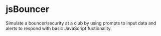 # jsBouncer
Simulate a bouncer/security at a club by using prompts to input data and alerts to respond with basic JavaScript fuctionality.
